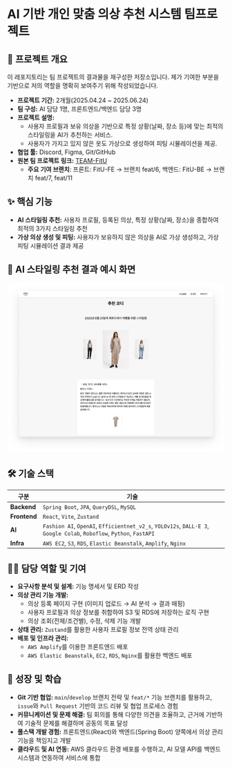 # AI 기반 개인 맞춤 의상 추천 시스템 팀프로젝트

## 📅 프로젝트 개요

이 레포지토리는 팀 프로젝트의 결과물을 재구성한 저장소입니다. 제가 기여한 부분을 기반으로 저의 역할을 명확히 보여주기 위해 작성되었습니다.

- **프로젝트 기간:** 2개월(2025.04.24 ~ 2025.06.24)
- **팀 구성:** AI 담당 1명, 프론트엔드/백엔드 담당 3명
- **프로젝트 설명:** 
  - 사용자 프로필과 보유 의상을 기반으로 특정 상황(날짜, 장소 등)에 맞는 최적의 스타일링을 AI가 추천하는 서비스. 
  - 사용자가 가지고 있지 않은 옷도 가상으로 생성하여 피팅 시뮬레이션을 제공.
- **협업 툴:** Discord, Figma, Git/GitHub
- **원본 팀 프로젝트 링크:** [TEAM-FitU](https://github.com/orgs/TEAM-FitU/repositories)
  - **주요 기여 브랜치**: 프론트: FitU-FE -> 브랜치 feat/6, 백엔드: FitU-BE -> 브랜치 feat/7, feat/11

## ✨ 핵심 기능

- **AI 스타일링 추천:** 사용자 프로필, 등록된 의상, 특정 상황(날짜, 장소)을 종합하여 최적의 3가지 스타일링 추천
- **가상 의상 생성 및 피팅:** 사용자가 보유하지 않은 의상을 AI로 가상 생성하고, 가상 피팅 시뮬레이션 결과 제공

## 📸 AI 스타일링 추천 결과 예시 화면

![프로젝트 결과 이미지](images/recommendation_result.png)

## 🛠️ 기술 스택

| 구분 | 기술 |
| --- | --- |
| **Backend** | `Spring Boot`, `JPA`, `QueryDSL`, `MySQL` |
| **Frontend**| `React`, `Vite`, `Zustand` |
| **AI** | `Fashion AI`, `OpenAI`, `Efficientnet_v2_s`, `YOLOv12s`, `DALL·E 3`, `Google Colab`, `Roboflow`, `Python`, `FastAPI` | 
| **Infra** | `AWS EC2`, `S3`, `RDS`, `Elastic Beanstalk`, `Amplify`, `Nginx` |

## 👨‍💻 담당 역할 및 기여

- **요구사항 분석 및 설계:** 기능 명세서 및 ERD 작성
- **의상 관리 기능 개발:**
    - 의상 등록 페이지 구현 (이미지 업로드 → AI 분석 → 결과 매핑)
    - 사용자 프로필과 의상 정보를 취합하여 S3 및 RDS에 저장하는 로직 구현
    - 의상 조회(전체/조건별), 수정, 삭제 기능 개발
- **상태 관리:** `Zustand`를 활용한 사용자 프로필 정보 전역 상태 관리
- **배포 및 인프라 관리:**
    - `AWS Amplify`를 이용한 프론트엔드 배포
    - `AWS Elastic Beanstalk`, `EC2`, `RDS`, `Nginx`를 활용한 백엔드 배포

## 🌱 성장 및 학습

- **Git 기반 협업:** `main`/`develop` 브랜치 전략 및 `feat/*` 기능 브랜치를 활용하고, `issue`와 `Pull Request` 기반의 코드 리뷰 및 협업 프로세스 경험
- **커뮤니케이션 및 문제 해결:** 팀 회의를 통해 다양한 의견을 조율하고, 근거에 기반하여 기술적 문제를 해결하며 공동의 목표 달성
- **풀스택 개발 경험:** 프론트엔드(React)와 백엔드(Spring Boot) 양쪽에서 의상 관리 기능을 책임지고 개발 
- **클라우드 및 AI 연동:** AWS 클라우드 환경 배포를 수행하고, AI 모델 API를 백엔드 시스템과 연동하여 서비스에 통합